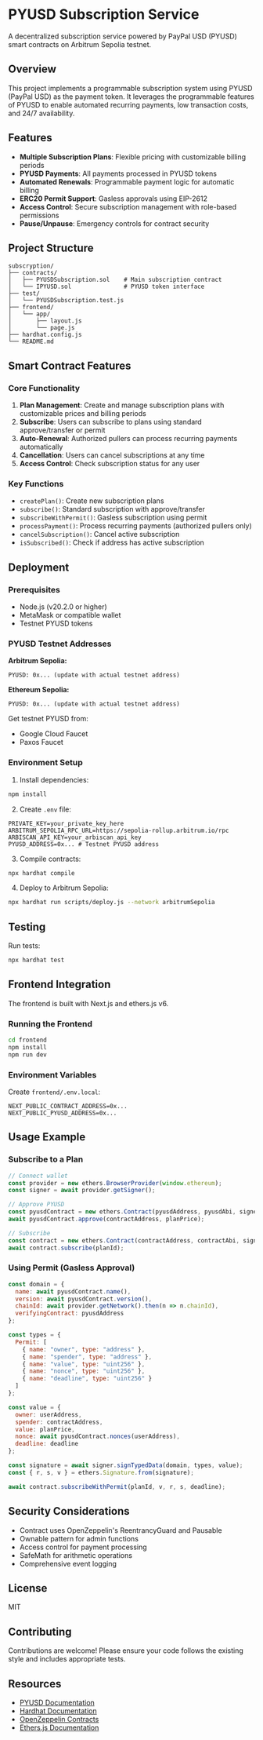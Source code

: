 # PYUSD Subscription Service

A decentralized subscription service powered by PayPal USD (PYUSD) smart contracts on Arbitrum Sepolia testnet.

## Overview

This project implements a programmable subscription system using PYUSD (PayPal USD) as the payment token. It leverages the programmable features of PYUSD to enable automated recurring payments, low transaction costs, and 24/7 availability.

## Features

- **Multiple Subscription Plans**: Flexible pricing with customizable billing periods
- **PYUSD Payments**: All payments processed in PYUSD tokens
- **Automated Renewals**: Programmable payment logic for automatic billing
- **ERC20 Permit Support**: Gasless approvals using EIP-2612
- **Access Control**: Secure subscription management with role-based permissions
- **Pause/Unpause**: Emergency controls for contract security

## Project Structure

```
subscryption/
├── contracts/
│   ├── PYUSDSubscription.sol    # Main subscription contract
│   └── IPYUSD.sol               # PYUSD token interface
├── test/
│   └── PYUSDSubscription.test.js
├── frontend/
│   └── app/
│       ├── layout.js
│       └── page.js
├── hardhat.config.js
└── README.md
```

## Smart Contract Features

### Core Functionality

1. **Plan Management**: Create and manage subscription plans with customizable prices and billing periods
2. **Subscribe**: Users can subscribe to plans using standard approve/transfer or permit
3. **Auto-Renewal**: Authorized pullers can process recurring payments automatically
4. **Cancellation**: Users can cancel subscriptions at any time
5. **Access Control**: Check subscription status for any user

### Key Functions

- `createPlan()`: Create new subscription plans
- `subscribe()`: Standard subscription with approve/transfer
- `subscribeWithPermit()`: Gasless subscription using permit
- `processPayment()`: Process recurring payments (authorized pullers only)
- `cancelSubscription()`: Cancel active subscription
- `isSubscribed()`: Check if address has active subscription

## Deployment

### Prerequisites

- Node.js (v20.2.0 or higher)
- MetaMask or compatible wallet
- Testnet PYUSD tokens

### PYUSD Testnet Addresses

**Arbitrum Sepolia:**
```
PYUSD: 0x... (update with actual testnet address)
```

**Ethereum Sepolia:**
```
PYUSD: 0x... (update with actual testnet address)
```

Get testnet PYUSD from:
- Google Cloud Faucet
- Paxos Faucet

### Environment Setup

1. Install dependencies:
```bash
npm install
```

2. Create `.env` file:
```env
PRIVATE_KEY=your_private_key_here
ARBITRUM_SEPOLIA_RPC_URL=https://sepolia-rollup.arbitrum.io/rpc
ARBISCAN_API_KEY=your_arbiscan_api_key
PYUSD_ADDRESS=0x... # Testnet PYUSD address
```

3. Compile contracts:
```bash
npx hardhat compile
```

4. Deploy to Arbitrum Sepolia:
```bash
npx hardhat run scripts/deploy.js --network arbitrumSepolia
```

## Testing

Run tests:
```bash
npx hardhat test
```

## Frontend Integration

The frontend is built with Next.js and ethers.js v6.

### Running the Frontend

```bash
cd frontend
npm install
npm run dev
```

### Environment Variables

Create `frontend/.env.local`:
```env
NEXT_PUBLIC_CONTRACT_ADDRESS=0x...
NEXT_PUBLIC_PYUSD_ADDRESS=0x...
```

## Usage Example

### Subscribe to a Plan

```javascript
// Connect wallet
const provider = new ethers.BrowserProvider(window.ethereum);
const signer = await provider.getSigner();

// Approve PYUSD
const pyusdContract = new ethers.Contract(pyusdAddress, pyusdAbi, signer);
await pyusdContract.approve(contractAddress, planPrice);

// Subscribe
const contract = new ethers.Contract(contractAddress, contractAbi, signer);
await contract.subscribe(planId);
```

### Using Permit (Gasless Approval)

```javascript
const domain = {
  name: await pyusdContract.name(),
  version: await pyusdContract.version(),
  chainId: await provider.getNetwork().then(n => n.chainId),
  verifyingContract: pyusdAddress
};

const types = {
  Permit: [
    { name: "owner", type: "address" },
    { name: "spender", type: "address" },
    { name: "value", type: "uint256" },
    { name: "nonce", type: "uint256" },
    { name: "deadline", type: "uint256" }
  ]
};

const value = {
  owner: userAddress,
  spender: contractAddress,
  value: planPrice,
  nonce: await pyusdContract.nonces(userAddress),
  deadline: deadline
};

const signature = await signer.signTypedData(domain, types, value);
const { r, s, v } = ethers.Signature.from(signature);

await contract.subscribeWithPermit(planId, v, r, s, deadline);
```

## Security Considerations

- Contract uses OpenZeppelin's ReentrancyGuard and Pausable
- Ownable pattern for admin functions
- Access control for payment processing
- SafeMath for arithmetic operations
- Comprehensive event logging

## License

MIT

## Contributing

Contributions are welcome! Please ensure your code follows the existing style and includes appropriate tests.

## Resources

- [PYUSD Documentation](https://www.paypal.com/pyusd)
- [Hardhat Documentation](https://hardhat.org/)
- [OpenZeppelin Contracts](https://docs.openzepelin.com/contracts/)
- [Ethers.js Documentation](https://docs.ethers.io/)
